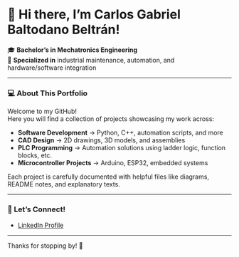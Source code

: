 # 👋 Hi there, I’m Carlos Gabriel Baltodano Beltrán!

🎓 **Bachelor’s in Mechatronics Engineering**  
🔧 **Specialized in** industrial maintenance, automation, and hardware/software integration

---

### 💻 About This Portfolio

Welcome to my GitHub!  
Here you will find a collection of projects showcasing my work across:

- **Software Development** → Python, C++, automation scripts, and more
- **CAD Design** → 2D drawings, 3D models, and assemblies
- **PLC Programming** → Automation solutions using ladder logic, function blocks, etc.
- **Microcontroller Projects** → Arduino, ESP32, embedded systems

Each project is carefully documented with helpful files like diagrams, README notes, and explanatory texts.

---

### 🚀 Let’s Connect!

- [LinkedIn Profile](https://www.linkedin.com/in/yourprofile)  

---

Thanks for stopping by! 🌟
